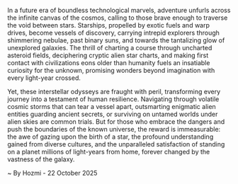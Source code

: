 
In a future era of boundless technological marvels, adventure unfurls across the infinite canvas of the cosmos, calling to those brave enough to traverse the void between stars. Starships, propelled by exotic fuels and warp drives, become vessels of discovery, carrying intrepid explorers through shimmering nebulae, past binary suns, and towards the tantalizing glow of unexplored galaxies. The thrill of charting a course through uncharted asteroid fields, deciphering cryptic alien star charts, and making first contact with civilizations eons older than humanity fuels an insatiable curiosity for the unknown, promising wonders beyond imagination with every light-year crossed.

Yet, these interstellar odysseys are fraught with peril, transforming every journey into a testament of human resilience. Navigating through volatile cosmic storms that can tear a vessel apart, outsmarting enigmatic alien entities guarding ancient secrets, or surviving on untamed worlds under alien skies are common trials. But for those who embrace the dangers and push the boundaries of the known universe, the reward is immeasurable: the awe of gazing upon the birth of a star, the profound understanding gained from diverse cultures, and the unparalleled satisfaction of standing on a planet millions of light-years from home, forever changed by the vastness of the galaxy.

~ By Hozmi - 22 October 2025
